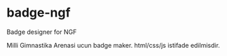 # badge-ngf
Badge designer for NGF

Milli Gimnastika Arenasi ucun badge maker.
html/css/js istifade edilmisdir.
